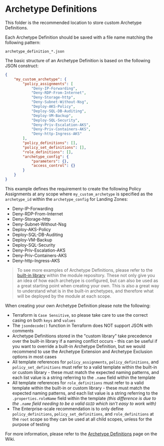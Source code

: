 # Archetype Definitions

This folder is the recommended location to store custom Archetype Definitions.

Each Archetype Definition should be saved with a file name matching the following pattern:

`archetype_definition_*.json`

The basic structure of an Archetype Definition is based on the following JSON construct:

```json
{
    "my_custom_archetype": {
        "policy_assignments": [
            "Deny-IP-Forwarding",
            "Deny-RDP-From-Internet",
            "Deny-Storage-http",
            "Deny-Subnet-Without-Nsg",
            "Deploy-AKS-Policy",
            "Deploy-SQL-DB-Auditing",
            "Deploy-VM-Backup",
            "Deploy-SQL-Security",
            "Deny-Priv-Escalation-AKS",
            "Deny-Priv-Containers-AKS",
            "Deny-http-Ingress-AKS"
        ],
        "policy_definitions": [],
        "policy_set_definitions": [],
        "role_definitions": [],
        "archetype_config": {
            "parameters": {},
            "access_control": {}
        }
    }
}
```

This example defines the requirement to create the following Policy Assignments at any scope where `my_custom_archetype` is specified as the `archetype_id` within the `archetype_config` for Landing Zones:

- Deny-IP-Forwarding
- Deny-RDP-From-Internet
- Deny-Storage-http
- Deny-Subnet-Without-Nsg
- Deploy-AKS-Policy
- Deploy-SQL-DB-Auditing
- Deploy-VM-Backup
- Deploy-SQL-Security
- Deny-Priv-Escalation-AKS
- Deny-Priv-Containers-AKS
- Deny-http-Ingress-AKS

> To see more examples of Archetype Definitions, please refer to the [built-in library](https://github.com/Azure/terraform-azurerm-caf-enterprise-scale/tree/main/modules/archetypes/lib/archetype_definitions) within the module repository. These not only give you an idea of how each archetype is configured, but can also be used as a great starting point when creating your own. This is also a great way to understand what is in the built-in archetypes, and therefore what will be deployed by the module at each scope.

When creating your own Archetype Definition please note the following:

- Terraform is `Case Sensitive`, so please take care to use the correct casing on both `keys` and `values`
- The `jsondecode()` function in Terraform does NOT support JSON with comments
- Archetype Definitions stored in the "custom library" take precedence over the built-in library if a naming conflict occurs - this can be useful if you want to override a built-in Archetype Definition, but we would recommend to use the Archetype Extension and Archetype Exclusion options in most cases
- All template references for `policy_assignments`, `policy_definitions`, and `policy_set_definitions` must refer to a valid template within the built-in or custom library - these must match the expected naming patterns, and each list value is a string referring to the `.name` field within the template
- All template references for `role_definitions` must refer to a valid template within the built-in or custom library - these must match the expected naming patterns, and each list value is a string referring to the `.properties.roleName` field within the template *(this difference is due to the `.name` field needing to be a valid `GUID` which isn't easy to work with)*
- The Enterprise-scale recommendation is to only define `policy_definitions`,  `policy_set_definitions`, and `role_definitions` at the `root` scope so they can be used at all child scopes, unless for the purpose of testing

For more information, please refer to the [Archetype Definitions](https://github.com/Azure/terraform-azurerm-caf-enterprise-scale/wiki/%5BUser-Guide%5D-Archetype-Definitions) page on the Wiki.